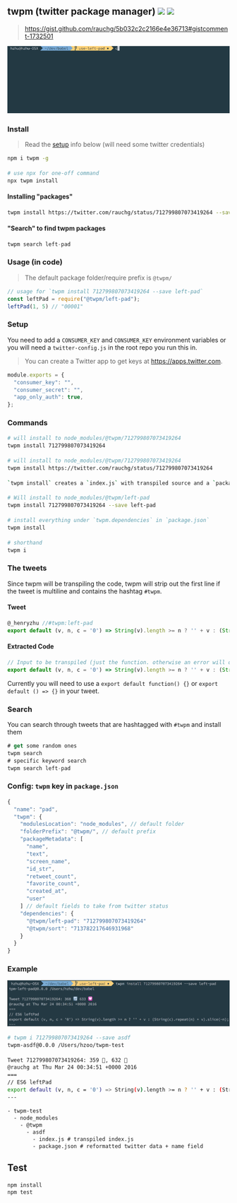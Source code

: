 ## twpm (twitter package manager) [![](https://img.shields.io/npm/v/twpm.svg?style=flat-square)](https://www.npmjs.com/package/twpm) [![](https://img.shields.io/travis/hzoo/twpm/master.svg?style=flat-square)](https://travis-ci.org/hzoo/twpm)

> https://gist.github.com/rauchg/5b032c2c2166e4e36713#gistcomment-1732501

[![](twpm.gif)](https://twitter.com/rauchg/status/712799807073419264)

### Install

> Read the [setup](#setup) info below (will need some twitter credentials) 

```bash
npm i twpm -g

# use npx for one-off command
npx twpm install
```

#### Installing "packages"

```bash
twpm install https://twitter.com/rauchg/status/712799807073419264 --save left-pad
```

#### "Search" to find twpm packages

```js
twpm search left-pad
```

### Usage (in code)

> The default package folder/require prefix is `@twpm/`

```js
// usage for `twpm install 712799807073419264 --save left-pad`
const leftPad = require("@twpm/left-pad");
leftPad(1, 5) // "00001"
```

### Setup

You need to add a `CONSUMER_KEY` and `CONSUMER_KEY` environment variables
or you will need a `twitter-config.js` in the root repo you run this in.

> You can create a Twitter app to get keys at https://apps.twitter.com.

```js
module.exports = {
  "consumer_key": "",
  "consumer_secret": "",
  "app_only_auth": true,
};
```

### Commands

```bash
# will install to node_modules/@twpm/712799807073419264
twpm install 712799807073419264

# will install to node_modules/@twpm/712799807073419264
twpm install https://twitter.com/rauchg/status/712799807073419264

`twpm install` creates a `index.js` with transpiled source and a `package.json` with metadata (including the original source).

# Will install to node_modules/@twpm/left-pad
twpm install 712799807073419264 --save left-pad

# install everything under `twpm.dependencies` in `package.json`
twpm install

# shorthand
twpm i
```

### The tweets

Since twpm will be transpiling the code, twpm will strip out the first line if the tweet is multiline and contains the hashtag `#twpm`.

#### Tweet

```js
@_henryzhu //#twpm:left-pad
export default (v, n, c = '0') => String(v).length >= n ? '' + v : (String(c).repeat(n) + v).slice(-n);
```

#### Extracted Code

```js
// Input to be transpiled (just the function. otherwise an error will occur with decorators)
export default (v, n, c = '0') => String(v).length >= n ? '' + v : (String(c).repeat(n) + v).slice(-n);
```

Currently you will need to use a `export default function() {}` or `export default () => {}` in your tweet.

### Search

You can search through tweets that are hashtagged with `#twpm` and install them

```js
# get some random ones
twpm search
# specific keyword search
twpm search left-pad
```

### Config: `twpm` key in `package.json`

```js
{
  "name": "pad",
  "twpm": {
    "modulesLocation": "node_modules", // default folder
    "folderPrefix": "@twpm/", // default prefix
    "packageMetadata": [
      "name",
      "text",
      "screen_name",
      "id_str",
      "retweet_count",
      "favorite_count",
      "created_at",
      "user"
    ] // default fields to take from twitter status
    "dependencies": {
      "@twpm/left-pad": "712799807073419264"
      "@twpm/sort": "713782217646931968"
    }
  }
}
```

### Example

![left-pad](left-pad.png)

```bash
# twpm i 712799807073419264 --save asdf
twpm-asdf@0.0.0 /Users/hzoo/twpm-test

Tweet 712799807073419264: 359 🔄, 632 💟
@rauchg at Thu Mar 24 00:34:51 +0000 2016
===
// ES6 leftPad
export default (v, n, c = '0') => String(v).length >= n ? '' + v : (String(c).repeat(n) + v).slice(-n);
---
```

```
- twpm-test
  - node_modules
    - @twpm
      - asdf
        - index.js # transpiled index.js
        - package.json # reformatted twitter data + name field
```

## Test

```bash
npm install
npm test
```
